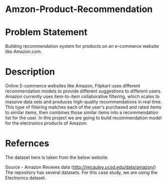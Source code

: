 # Amzon-Product-Recommendation

# Problem Statement  
Building recommendation system for products on an e-commerce website like Amazon.com.

# Description
Online E-commerce websites like Amazon, Filpkart uses different recommendation models to provide different suggestions to different users. 
Amazon currently uses item-to-item collaborative filtering, which scales to massive data sets and produces high-quality recommendations in real time. This type of filtering matches each of the user's purchased and rated items to similar items, then combines those similar items into a recommendation list for the user. In this project we are going to build recommendation model for the electronics products of Amazon. 
# Refernces
The dataset here is taken from the below website. 

Source - Amazon Reviews data (http://jmcauley.ucsd.edu/data/amazon/)  The repository has several datasets. For this case study, we are using the Electronics dataset.

